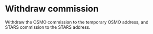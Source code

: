 # Withdraw commission

Withdraw the OSMO commission to the temporary OSMO address, and STARS commission to the STARS address.
